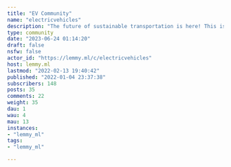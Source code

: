 ```yaml
---
title: "EV Community" 
name: "electricvehicles"
description: "The future of sustainable transportation is here! This is the Lemmy community for EV owners and enthusiasts. Discuss evolving technology, new entrants, charging infrastructure, government policy, and the ins and outs of EV ownership right here."
type: community
date: "2023-06-24 01:14:20"
draft: false
nsfw: false
actor_id: "https://lemmy.ml/c/electricvehicles"
host: lemmy.ml
lastmod: "2022-02-13 19:40:42"
published: "2022-01-04 23:37:38"
subscribers: 148
posts: 35
comments: 22
weight: 35
dau: 1
wau: 4
mau: 13
instances:
- "lemmy_ml"
tags: 
- "lemmy_ml"

---
```

